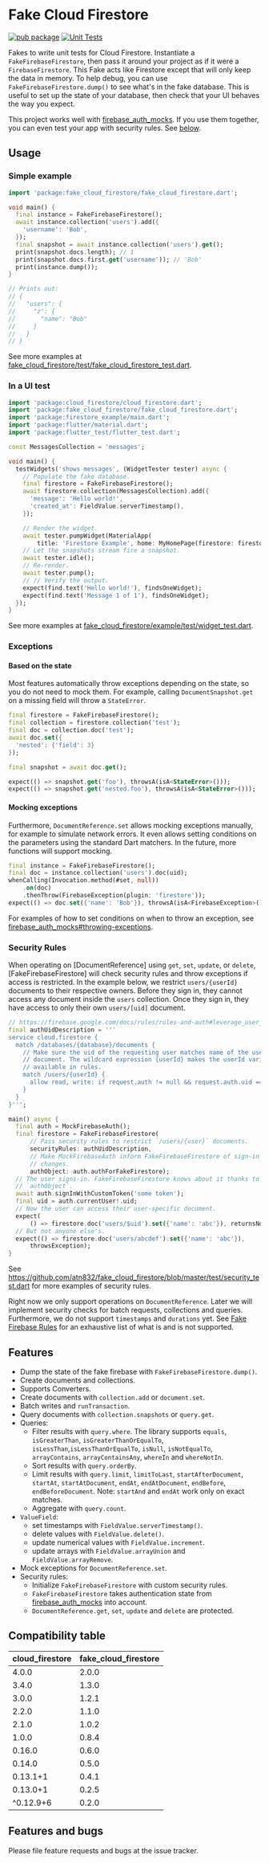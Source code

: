 # Fake Cloud Firestore

[![pub package](https://img.shields.io/pub/v/fake_cloud_firestore.svg)](https://pub.dartlang.org/packages/fake_cloud_firestore)
[![Unit Tests](https://github.com/atn832/fake_cloud_firestore/actions/workflows/unit-tests.yaml/badge.svg)](https://github.com/atn832/fake_cloud_firestore/actions/workflows/unit-tests.yaml)

Fakes to write unit tests for Cloud Firestore. Instantiate a
`FakeFirebaseFirestore`, then pass it around your project as if it were a
`FirebaseFirestore`. This Fake acts like Firestore except that will only keep
the data in memory. To help debug, you can use `FakeFirebaseFirestore.dump()` to see what's in the
fake database. This is useful to set up the state of your database, then check that your UI
behaves the way you expect.

This project works well with [firebase_auth_mocks](https://pub.dev/packages/firebase_auth_mocks). If you use them together, you can even test your app with security rules. See [below](#security-rules).

## Usage

### Simple example

```dart
import 'package:fake_cloud_firestore/fake_cloud_firestore.dart';

void main() {
  final instance = FakeFirebaseFirestore();
  await instance.collection('users').add({
    'username': 'Bob',
  });
  final snapshot = await instance.collection('users').get();
  print(snapshot.docs.length); // 1
  print(snapshot.docs.first.get('username')); // 'Bob'
  print(instance.dump());
}

// Prints out:
// {
//   "users": {
//     "z": {
//       "name": "Bob"
//     }
//   }
// }
```

See more examples at [fake_cloud_firestore/test/fake_cloud_firestore_test.dart](https://github.com/atn832/fake_cloud_firestore/blob/master/test/fake_cloud_firestore_test.dart).

### In a UI test

```dart
import 'package:cloud_firestore/cloud_firestore.dart';
import 'package:fake_cloud_firestore/fake_cloud_firestore.dart';
import 'package:firestore_example/main.dart';
import 'package:flutter/material.dart';
import 'package:flutter_test/flutter_test.dart';

const MessagesCollection = 'messages';

void main() {
  testWidgets('shows messages', (WidgetTester tester) async {
    // Populate the fake database.
    final firestore = FakeFirebaseFirestore();
    await firestore.collection(MessagesCollection).add({
      'message': 'Hello world!',
      'created_at': FieldValue.serverTimestamp(),
    });

    // Render the widget.
    await tester.pumpWidget(MaterialApp(
        title: 'Firestore Example', home: MyHomePage(firestore: firestore)));
    // Let the snapshots stream fire a snapshot.
    await tester.idle();
    // Re-render.
    await tester.pump();
    // // Verify the output.
    expect(find.text('Hello world!'), findsOneWidget);
    expect(find.text('Message 1 of 1'), findsOneWidget);
  });
}
```

See more examples at [fake_cloud_firestore/example/test/widget_test.dart](https://github.com/atn832/fake_cloud_firestore/blob/master/example/test/widget_test.dart).

### Exceptions

#### Based on the state

Most features automatically throw exceptions depending on the state, so you do not need to mock them. For example, calling `DocumentSnapshot.get` on a missing field will throw a `StateError`.

```dart
final firestore = FakeFirebaseFirestore();
final collection = firestore.collection('test');
final doc = collection.doc('test');
await doc.set({
  'nested': {'field': 3}
});

final snapshot = await doc.get();

expect(() => snapshot.get('foo'), throwsA(isA<StateError>()));
expect(() => snapshot.get('nested.foo'), throwsA(isA<StateError>()));
```

#### Mocking exceptions

Furthermore, `DocumentReference.set` allows mocking exceptions manually, for example to simulate network errors. It even allows setting conditions on the parameters using the standard Dart matchers. In the future, more functions will support mocking.

```dart
final instance = FakeFirebaseFirestore();
final doc = instance.collection('users').doc(uid);
whenCalling(Invocation.method(#set, null))
    .on(doc)
    .thenThrow(FirebaseException(plugin: 'firestore'));
expect(() => doc.set({'name': 'Bob'}), throwsA(isA<FirebaseException>()));
```

For examples of how to set conditions on when to throw an exception, see [firebase_auth_mocks#throwing-exceptions](https://pub.dev/packages/firebase_auth_mocks#throwing-exceptions).

### Security Rules

When operating on [DocumentReference] using `get`, `set`, `update`, or `delete`, [FakeFirebaseFirestore] will check security rules and throw exceptions if access is restricted. In the example below, we restrict `users/{userId}` documents to their respective owners. Before they sign in, they cannot access any document inside the `users` collection. Once they sign in, they have access to only their own `users/[uid]` document.

```dart
// https://firebase.google.com/docs/rules/rules-and-auth#leverage_user_information_in_rules
final authUidDescription = '''
service cloud.firestore {
  match /databases/{database}/documents {
    // Make sure the uid of the requesting user matches name of the user
    // document. The wildcard expression {userId} makes the userId variable
    // available in rules.
    match /users/{userId} {
      allow read, write: if request.auth != null && request.auth.uid == userId;
    }
  }
}''';

main() async {
  final auth = MockFirebaseAuth();
  final firestore = FakeFirebaseFirestore(
      // Pass security rules to restrict `/users/{user}` documents.
      securityRules: authUidDescription,
      // Make MockFirebaseAuth inform FakeFirebaseFirestore of sign-in
      // changes.
      authObject: auth.authForFakeFirestore);
  // The user signs-in. FakeFirebaseFirestore knows about it thanks to
  // `authObject`.
  await auth.signInWithCustomToken('some token');
  final uid = auth.currentUser!.uid;
  // Now the user can access their user-specific document.
  expect(
      () => firestore.doc('users/$uid').set({'name': 'abc'}), returnsNormally);
  // But not anyone else's.
  expect(() => firestore.doc('users/abcdef').set({'name': 'abc'}),
      throwsException);
}
```

See <https://github.com/atn832/fake_cloud_firestore/blob/master/test/security_test.dart> for more examples of security rules.

Right now we only support operations on `DocumentReference`. Later we will implement security checks for batch requests, collections and queries. Furthermore, we do not support `timestamps` and `durations` yet. See [Fake Firebase Rules](https://pub.dev/packages/fake_firebase_security_rules) for an exhaustive list of what is and is not supported.

## Features

- Dump the state of the fake firebase with `FakeFirebaseFirestore.dump()`.
- Create documents and collections.
- Supports Converters.
- Create documents with `collection.add` or `document.set`.
- Batch writes and `runTransaction`.
- Query documents with `collection.snapshots` or `query.get`.
- Queries:
  - Filter results with `query.where`. The library supports `equals`, `isGreaterThan`, `isGreaterThanOrEqualTo`, `isLessThan`,`isLessThanOrEqualTo`, `isNull`, `isNotEqualTo`, `arrayContains`, `arrayContainsAny`, `whereIn` and `whereNotIn`.
  - Sort results with `query.orderBy`.
  - Limit results with `query.limit`, `limitToLast`, `startAfterDocument`, `startAt`, `startAtDocument`, `endAt`, `endAtDocument`, `endBefore`, `endBeforeDocument`. Note: `startAnd` and `endAt` work only on exact matches.
  - Aggregate with `query.count`.
- `ValueField`:
  - set timestamps with `FieldValue.serverTimestamp()`.
  - delete values with `FieldValue.delete()`.
  - update numerical values with `FieldValue.increment`.
  - update arrays with `FieldValue.arrayUnion` and `FieldValue.arrayRemove`.
- Mock exceptions for `DocumentReference.set`.
- Security rules:
  - Initialize `FakeFirebaseFirestore` with custom security rules.
  - `FakeFirebaseFirestore` takes authentication state from [firebase_auth_mocks](https://pub.dev/packages/firebase_auth_mocks) into account.
  - `DocumentReference.get`, `set`, `update` and `delete` are protected.

## Compatibility table

| cloud_firestore | fake_cloud_firestore  |
|-----------------|-----------------------|
| 4.0.0           | 2.0.0                 |
| 3.4.0           | 1.3.0                 |
| 3.0.0           | 1.2.1                 |
| 2.2.0           | 1.1.0                 |
| 2.1.0           | 1.0.2                 |
| 1.0.0           | 0.8.4                 |
| 0.16.0          | 0.6.0                 |
| 0.14.0          | 0.5.0                 |
| 0.13.1+1        | 0.4.1                 |
| 0.13.0+1        | 0.2.5                 |
| ^0.12.9+6       | 0.2.0                 |

## Features and bugs

Please file feature requests and bugs at the issue tracker.
